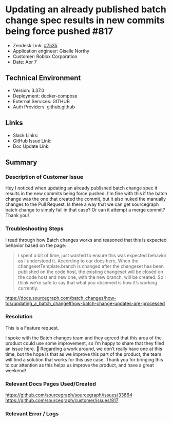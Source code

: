 
# Updating an already published batch change spec results in new commits being force pushed #817


- Zendesk Link: [#7535](https://sourcegraph.zendesk.com/agent/tickets/7535)
- Application engineer: Giselle Northy
- Customer: Roblox Corporation <!-- Redact if this contains personally identifying information -->
- Date: Apr 7

<!-- Data populated from integration, speak to Ben Gordon or Michael Bali if not working -->
<!-- During Internal team trial, fill missing data manually (we are waiting for all data to sync) -->

## Technical Environment
- Version: 3.37.0​
- Deployment: docker-compose
- External Services: GITHUB
- Auth Providers: github,github


## Links
<!-- Data for application engineer manual entry -->
- Slack Links:
- GitHub Issue Link:
- Doc Update Link:

## Summary
### Description of Customer Issue

Hey I noticed when updating an already published batch change spec it results in the new commits being force pushed. I'm fine with this if the batch change was the one that created the commit, but it also nuked the manually changes to the Pull Request. Is there a way that we can get sourcegraph batch change to simply fail in that case? Or can it attempt a merge commit? Thank you!

### Troubleshooting Steps

I read through how Batch changes works and reasoned that this is expected behavior based on the page:

> I spent a bit of time, just wanted to ensure this was expected behavior as I understood it. According to our docs here,
When the changesetTemplate.branch is changed after the changeset has been published on the code host, the existing changeset will be closed on the code host and new one, with the new branch, will be created.
So I think we’re safe to say that what you observed is how it’s working currently.

https://docs.sourcegraph.com/batch_changes/how-tos/updating_a_batch_change#how-batch-change-updates-are-processed

### Resolution

This is a Feature request.

I spoke with the Batch changes team and they agreed that this area of the product could use some improvement, so I’m happy to share that they filed an issue here. :tada: Regarding a work around, we don’t really have one at this time, but the hope is that as we improve this part of the product, the team will find a solution that works for this use case. Thank you for bringing this to our attention as this helps us improve the product, and have a great weekend!

### Relevant Docs Pages Used/Created

https://github.com/sourcegraph/sourcegraph/issues/33664
https://github.com/sourcegraph/customer/issues/817

### Relevant Error / Logs
<!-- Please redact keys, tokens, and personal identifying information -->


<!-- Once complete, upload a copy to https://github.com/sourcegraph/support-tools-internal/tree/main/resolved-tickets as a .md file -->
<!-- Name the file 7535.md -->
